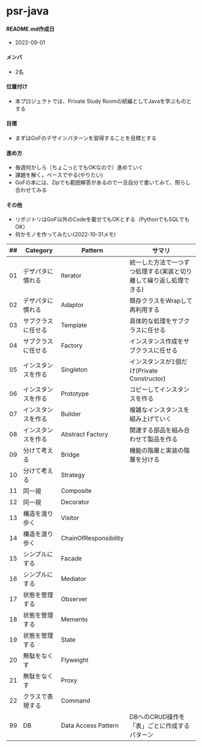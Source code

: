 # psr-java
#### README.md作成日
- 2022-09-01

#### メンバ
- 2名

#### 位置付け
- 本プロジェクトでは、Private Study Roomの続編としてJavaを学ぶものとする

#### 目標
- まずはGoFのデザインパターンを習得することを目標とする

#### 進め方
- 毎週何かしら（ちょこっとでもOKなので）進めていく
- 課題を解く。ベースでやる(やりたい)
- GoFの本には、Zipでも範囲解答があるので一旦自分で書いてみて、照らし合わせてみる

#### その他
- リポジトリはGoF以外のCodeを載せてもOKとする（PythonでもSQLでもOK）
- 何かモノを作ってみたい(2022-10-31メモ)


| ## | Category | Pattern      | サマリ |
|----|----------|--------------|---------------|
| 01 | デザパタに慣れる | Iterator     |統一した方法で一つずつ処理する(実装と切り離して繰り返し処理できる)|
| 02 | デザパタに慣れる | Adaptor      |既存クラスをWrapして再利用する|
| 03 | サブクラスに任せる | Template     |具体的な処理をサブクラスに任せる|
| 04 | サブクラスに任せる | Factory      |インスタンス作成をサブクラスに任せる|
| 05 | インスタンスを作る | Singleton    |インスタンスが1個だけ(Private Constructor)|
| 06 | インスタンスを作る | Prototype    |コピーしてインスタンスを作る|
| 07 | インスタンスを作る | Builder      |複雑なインスタンスを組み上げていく|
| 08 | インスタンスを作る | Abstract Factory |関連する部品を組み合わせて製品を作る|
| 09 | 分けて考える | Bridge       |機能の階層と実装の階層を分ける|
| 10 | 分けて考える | Strategy     ||
| 11 | 同一視 | Composite    ||
| 12 | 同一視 | Decorator    ||
| 13 | 構造を渡り歩く | Visitor      ||
| 14 | 構造を渡り歩く | ChainOfResponsibility ||
| 15 | シンプルにする | Facade       ||
| 16 | シンプルにする | Mediator     ||
| 17 | 状態を管理する | Observer     ||
| 18 | 状態を管理する | Memento      ||
| 19 | 状態を管理する | State        ||
| 20 | 無駄をなくす | Flyweight    ||
| 21 | 無駄をなくす | Proxy        ||
| 22 | クラスで表現する | Command      ||
| 99 | DB | Data Access Pattern | DBへのCRUD操作を「表」ごとに作成するパターン |

